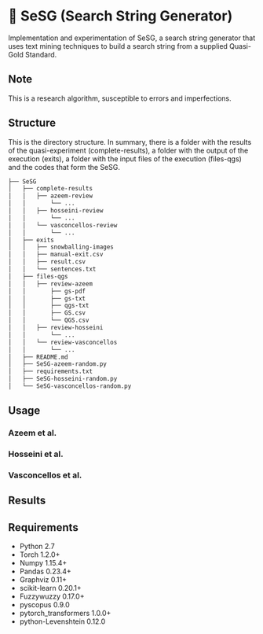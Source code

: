 # :pushpin: SeSG (Search String Generator)

Implementation and experimentation of SeSG, a search string generator that uses text mining techniques to build a search string from a supplied Quasi-Gold Standard.

## Note

This is a research algorithm, susceptible to errors and imperfections.

## Structure
This is the directory structure. In summary, there is a folder with the results of the quasi-experiment (complete-results), a folder with the output of the execution (exits), a folder with the input files of the execution (files-qgs) and the codes that form the SeSG.

```bash
├── SeSG
│   ├── complete-results
│   │   ├── azeem-review
│   │       └── ...
│   │   ├── hosseini-review
│   │       └── ...
│   │   └── vasconcellos-review
│   │       └── ...
│   ├── exits
│   │   ├── snowballing-images
│   │   ├── manual-exit.csv
│   │   ├── result.csv
│   │   └── sentences.txt
│   ├── files-qgs
│   │   ├── review-azeem
│   │       ├── gs-pdf
│   │       ├── gs-txt
│   │       ├── qgs-txt
│   │       ├── GS.csv
│   │       └── QGS.csv
│   │   ├── review-hosseini
│   │       └── ...
│   │   └── review-vasconcellos
│   │       └── ...
│   ├── README.md
│   ├── SeSG-azeem-random.py
│   ├── requirements.txt
│   ├── SeSG-hosseini-random.py
│   └── SeSG-vasconcellos-random.py

```

## Usage

### Azeem et al.

### Hosseini et al.

### Vasconcellos et al.

## Results

## Requirements
* Python 2.7
* Torch 1.2.0+
* Numpy 1.15.4+
* Pandas 0.23.4+
* Graphviz 0.11+
* scikit-learn 0.20.1+
* Fuzzywuzzy 0.17.0+
* pyscopus 0.9.0
* pytorch_transformers 1.0.0+
* python-Levenshtein 0.12.0

